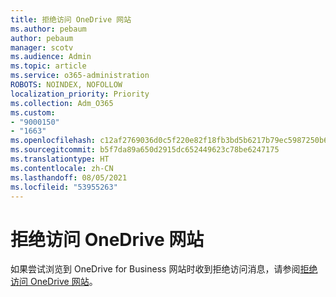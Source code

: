 ```yaml
---
title: 拒绝访问 OneDrive 网站
ms.author: pebaum
author: pebaum
manager: scotv
ms.audience: Admin
ms.topic: article
ms.service: o365-administration
ROBOTS: NOINDEX, NOFOLLOW
localization_priority: Priority
ms.collection: Adm_O365
ms.custom:
- "9000150"
- "1663"
ms.openlocfilehash: c12af2769036d0c5f220e82f18fb3bd5b6217b79ec5987250b61ea195d7836aa
ms.sourcegitcommit: b5f7da89a650d2915dc652449623c78be6247175
ms.translationtype: HT
ms.contentlocale: zh-CN
ms.lasthandoff: 08/05/2021
ms.locfileid: "53955263"
---
```

# <a name="access-denied-to-onedrive-site"></a>拒绝访问 OneDrive 网站

如果尝试浏览到 OneDrive for Business 网站时收到拒绝访问消息，请参阅[拒绝访问 OneDrive 网站](https://docs.microsoft.com/sharepoint/troubleshoot/administration/access-denied-or-need-permission-error-sharepoint-online-or-onedrive-for-business#when-accessing-a-onedrive-site)。
